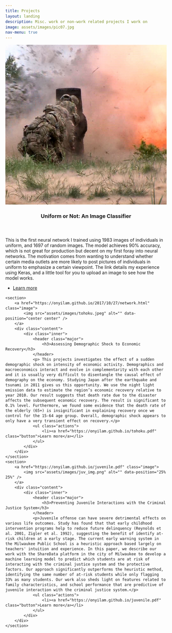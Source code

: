 ```yaml
---
title: Projects
layout: landing
description: Misc. work or non-work related projects I work on
image: assets/images/pic07.jpg
nav-menu: true
---
```




<!-- Two -->
<section id="two" class="spotlights">
	<section>
		<a href="https://onyilam.github.io/2017/10/27/network.html" class="image">
			<img src="assets/images/military.jpg" alt="" data-position="center center" />
		</a>
		<div class="content">
			<div class="inner">
				<header class="major">
					<h3>Uniform or Not: An Image Classifier</h3>
				</header>
				<p>This is the first neural network I trained using 1983 images of individuals in uniform, and 1697 of random images. The model achieves 90% accuracy, which is not great for production but decent on my first foray into neural networks. The motivation comes from wanting to understand whether certain media outlets are more likely to post pictures of individuals in uniform to emphasize a certain viewpoint. The link details my experience using Keras, and a little tool for you to upload an image to see how the model works. </p>
				<ul class="actions">
					<li><a href="https://onyilam.github.io/2017/10/27/network.html" class="button">Learn more</a></li>
				</ul>
			</div>
		</div>
	</section>
	
	<section>
		<a href="https://onyilam.github.io/2017/10/27/network.html" class="image">
			<img src="assets/images/tohoku.jpeg" alt="" data-position="center center" />
		</a>
		<div class="content">
			<div class="inner">
				<header class="major">
					<h3>Assessing Demographic Shock to Economic Recovery</h3>
				</header>
				<p> This projects investigates the effect of a sudden demographic shock on intensity of economic activity. Demographics and macroeconomics interact and evolve in complementarity with each other and it is usually very difficult to disentangle the causal effect of demography on the economy. Studying Japan after the earthquake and tsunami in 2011 gives us this opportunity. We use the night light emission data to estimate the region’s economic recovery relative to year 2010. Our result suggests that death rate due to the disaster affects the subsequent economic recovery. The result is significant to 0.1% level. Furthermore, we found some evidence that the death rate of the elderly (65+) is insignificant in explaining recovery once we control for the 15-64 age group. Overall, demographic shock appears to only have a very transient effect on recovery.</p>
				<ul class="actions">
					<li><a href="https://onyilam.github.io/tohoku.pdf" class="button">Learn more</a></li>
				</ul>
			</div>
		</div>
	</section>
	<section>
		<a href="https://onyilam.github.io/juvenile.pdf" class="image">
			<img src="assets/images/juv_img.png" alt="" data-position="25% 25%" />
		</a>
		<div class="content">
			<div class="inner">
				<header class="major">
					<h3>Preventing Juvenile Interactions with the Criminal Justice System</h3>
				</header>
				<p>Juvenile offense can have severe detrimental effects on various life outcomes. Study has found that that early childhood intervention programs help to reduce future delinquency (Reynolds et al. 2001, Zigler et al. 1992), suggesting the benefit of identify at-risk children at a early stage. The current early warning system in the Milwaukee Public School is a heuristic approach based largely on teachers' intuition and experience. In this paper, we describe our work with the ShareData platform in the city of Milwaukee to develop a machine learning model to predict which students are at risk of interacting with the criminal justice system and the protective factors. Our approach significantly outperforms the heuristic method, identifying the same number of at-risk students while only flagging 33% as many students. Our work also sheds light on features related to family characteristics, and school performance that are predictive of juvenile interaction with the criminal justice system.</p>
				<ul class="actions">
					<li><a href="https://onyilam.github.io/juvenile.pdf" class="button">Learn more</a></li>
				</ul>
			</div>
		</div>
	</section>

<!-- Three -->


